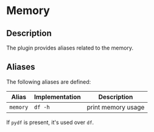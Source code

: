 # Memory

## Description

The plugin provides aliases related to the memory.

## Aliases

The following aliases are defined:

| Alias    | Implementation | Description                         |
| -------- | -------------- | ----------------------------------- |
| `memory` | `df -h`        | print memory usage |

If `pydf` is present, it's used over `df`.